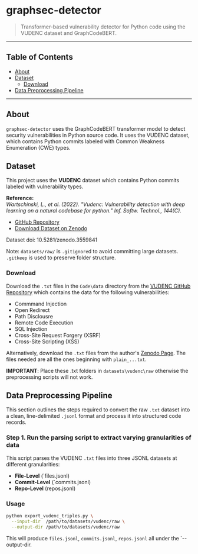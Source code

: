 # graphsec-detector

> Transformer-based vulnerability detector for Python code using the VUDENC dataset and GraphCodeBERT.

---

## Table of Contents

- [About](#about)
- [Dataset](#dataset)
  - [Download](download)
- [Data Preprocessing Pipeline](#data-preprocessing-pipeline)

---

## About

`graphsec-detector` uses the GraphCodeBERT transformer model to detect security vulnerabilities in Python source code. It uses the VUDENC dataset, which contains Python commits labeled with Common Weakness Enumeration (CWE) types.

## Dataset

This project uses the **VUDENC** dataset which contains Python commits labeled with vulnerability types.

**Reference:**  
*Wartschinski, L., et al. (2022). "Vudenc: Vulnerability detection with deep learning on a natural codebase for python." Inf. Softw. Technol., 144(C).*

- [GitHub Repository](https://github.com/LauraWartschinski/VulnerabilityDetection/tree/master)  
- [Download Dataset on Zenodo](https://zenodo.org/records/3559203)

Dataset doi: 10.5281/zenodo.3559841

Note: `datasets/raw/` is `.gitignore`d to avoid committing large datasets. `.gitkeep` is used to preserve folder structure.


### Download 

Download the `.txt` files in the `Code\data` directory from the [VUDENC GitHub Repository](https://github.com/LauraWartschinski/VulnerabilityDetection/tree/master) which contains the data for the following vulnerabilities:
- Commmand Injection
- Open Redirect
- Path Disclousre
- Remote Code Execution
- SQL Injection
- Cross-Site Request Forgery (XSRF)
- Cross-Site Scripting (XSS)

Alternatively, download the `.txt` files from the author's [Zenodo Page](https://zenodo.org/records/3559841#.XeVaZNVG2Hs). The files needed are all the ones beginning with `plain_...txt`.

**IMPORTANT**: Place these .txt folders in `datasets\vudenc\raw` otherwise the preprocessing scripts will not work. 

## Data Preprocessing Pipeline
This section outlines the steps required to convert the raw `.txt` dataset into a clean, line-delimited `.jsonl` format and process it into structured code records.

### Step 1. Run the parsing script to extract varying granularities of data

This script parses the VUDENC `.txt` files into three JSONL datasets at different granularities:

- **File-Level** (`files.jsonl)
- **Commit-Level** (`commits.jsonl)
- **Repo-Level** (repos.jsonl)

### Usage
```bash
python export_vudenc_triples.py \
  --input-dir  /path/to/datasets/vudenc/raw \
  --output-dir /path/to/datasets/vudenc/raw
```

This will produce `files.jsonl`, `commits.jsonl`, `repos.jsonl` all under the `--output-dir.